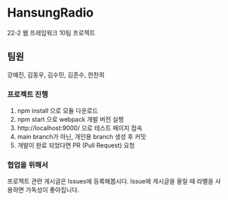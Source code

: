 # HansungRadio
22-2 웹 프레임워크 10팀 프로젝트

## 팀원
강예진, 김동우, 김수민, 김준수, 한찬희

### 프로젝트 진행
1. npm install 으로 모듈 다운로드
2. npm start 으로 webpack 개발 버전 실행
3. http://localhost:9000/ 으로 테스트 페이지 접속
4. main branch가 아닌, 개인용 branch 생성 후 커밋
5. 개발이 완료 되었다면 PR (Pull Request) 요청

### 협업을 위해서
프로젝트 관련 게시글은 Issues에 등록해봅시다. Issue에 게시글을 올릴 때 라벨을 사용하면 가독성이 좋아집니다.